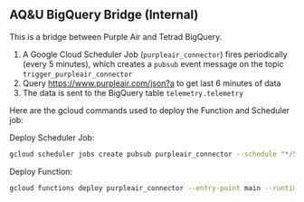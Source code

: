 ## AQ&U BigQuery Bridge (Internal)
This is a bridge between Purple Air and Tetrad BigQuery.

1. A Google Cloud Scheduler Job (`purpleair_connector`) fires periodically (every 5 minutes), which creates a `pubsub` event message on the topic `trigger_purpleair_connector`
2. Query https://www.purpleair.com/json?a to get last 6 minutes of data
4. The data is sent to the BigQuery table `telemetry.telemetry`

Here are the gcloud commands used to deploy the Function and Scheduler job:

Deploy Scheduler Job:
```bash
gcloud scheduler jobs create pubsub purpleair_connector --schedule "*/5 * * * *" --topic trigger_purpleair_connector --message-body "PewPew"
```
Deploy Function:
```bash
gcloud functions deploy purpleair_connector --entry-point main --runtime python38 --trigger-resource trigger_purpleair_connector --trigger-event google.pubsub.topic.publish --timeout 540s --env-vars-file .env.yaml --memory 512
```
